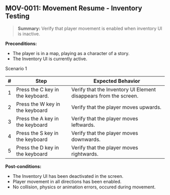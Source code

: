 ## **MOV-0011:** Movement Resume - Inventory Testing  

> **Summary:** Verify that player movement is enabled when inventory UI is inactive.  <br>

**Preconditions:** 

- The player is in a map, playing as a character of a story.
- The Inventory UI is currently active.

Scenario 1 

 | \# | Step | Expected Behavior | 
 |----|------|-------------------| 
 |  1 |   Press the C key in the keyboard.   | Verify that the Inventory UI Element disappears from the screen.  | 
 |  2 |   Press the W key in the keyboard   | Verify that the player moves upwards.   | 
 |  3 |   Press the A key in the keyboard   | Verify that the player moves leftwards.   |  
 |  4 |   Press the S key in the keyboard   | Verify that the player moves downwards.  |
 |  5 |   Press the D key in the keyboard   | Verify that the player moves rightwards.  |

**Post-conditions:**  

 - The Inventory UI has been deactivated in the screen.
 - Player movement in all directions has been enabled. 
 - No collision, physics or animation errors, occured during movement.
